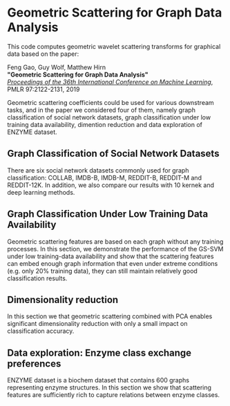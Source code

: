 # Geometric Scattering for Graph Data Analysis

This code computes geometric wavelet scattering transforms for graphical data based on the paper:

Feng Gao, Guy Wolf, Matthew Hirn<br/>
**"Geometric Scattering for Graph Data Analysis"**<br/>
[*Proceedings of the 36th International Conference on Machine Learning*](http://proceedings.mlr.press/v97/gao19e.html), PMLR 97:2122-2131, 2019


Geometric scattering coefficients could be used for various downstream tasks, and in the paper we considered four of them, namely graph classification of social network datasets, graph classification under low training data availability, dimention reduction and data exploration of ENZYME dataset. 

## Graph Classification of Social Network Datasets

There are six social network datasets commonly used for graph classification: COLLAB, IMDB-B, IMDB-M, REDDIT-B, REDDIT-M and REDDIT-12K. In addition, we also compare our results with 10 kernek and deep learning methods.

## Graph Classification Under Low Training Data Availability

Geometric scattering features are based on each graph without any training processes. In this section, we demonstrate the performance of the GS-SVM under low training-data availability and show that the scattering features can embed enough graph information that even
under extreme conditions (e.g. only 20% training data), they can still maintain relatively good classification results.

## Dimensionality reduction

In this section we that geometric scattering combined with PCA enables significant dimensionality reduction with only a small impact on classification accuracy.

## Data exploration: Enzyme class exchange preferences

ENZYME dataset is a biochem dataset that contains 600 graphs representing enzyme structures. In this section we show that scattering features are sufficiently rich to capture relations between enzyme classes.
